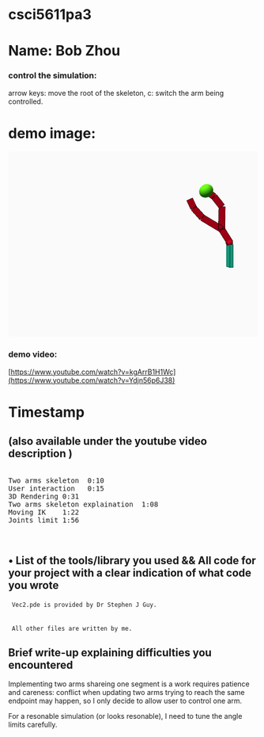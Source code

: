 # csci5611pa3   
# Name: Bob Zhou
 

### control the simulation:
   arrow keys: move the root of the skeleton,
   c: switch the arm being controlled.


# demo image:
![alt text](https://github.com/bobhansky/5611_PA3/blob/main/show.png)

### demo video:

[https://www.youtube.com/watch?v=kgArrB1H1Wc](https://www.youtube.com/watch?v=Ydjn56p6J38)


# Timestamp
## (also available under the youtube video description )
<pre>

Two arms skeleton  0:10
User interaction   0:15
3D Rendering 0:31
Two arms skeleton explaination  1:08
Moving IK    1:22
Joints limit 1:56


</pre>



## • List of the tools/library you used && All code for your project with a clear indication of what code you wrote
     Vec2.pde is provided by Dr Stephen J Guy.

     
     All other files are written by me.


## Brief write-up explaining difficulties you encountered
   Implementing two arms shareing one segment is a work requires patience and careness: 
   conflict when updating two arms trying to reach the same endpoint may happen, so I only decide
   to allow user to control one arm. 

   For a resonable simulation (or looks resonable), I need to tune the angle limits carefully.
